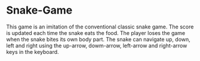 # Snake-Game

This game is an imitation of the conventional classic snake game.
The score is updated each time the snake eats the food.
The player loses the game when the snake bites its own body part.
The snake can navigate up, down, left and right using the up-arrow, dowm-arrow, left-arrow and right-arrow keys in the keyboard.
